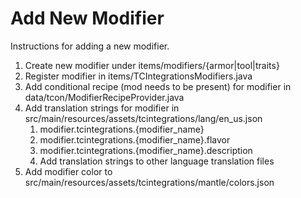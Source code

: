 # Add New Modifier

Instructions for adding a new modifier.

1. Create new modifier under items/modifiers/{armor|tool|traits}
1. Register modifier in items/TCIntegrationsModifiers.java
1. Add conditional recipe (mod needs to be present) for modifier in data/tcon/ModifierRecipeProvider.java
1. Add translation strings for modifier in src/main/resources/assets/tcintegrations/lang/en_us.json
    1. modifier.tcintegrations.{modifier_name}
    1. modifier.tcintegrations.{modifier_name}.flavor
    1. modifier.tcintegrations.{modifier_name}.description
    1. Add translation strings to other language translation files
1. Add modifier color to src/main/resources/assets/tcintegrations/mantle/colors.json
